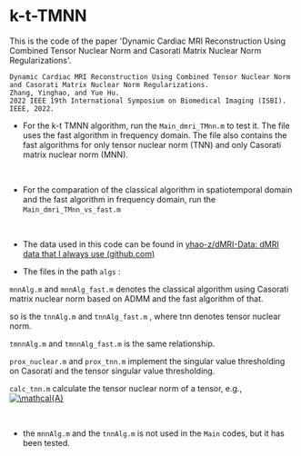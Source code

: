 # k-t-TMNN

This is the code of the paper 'Dynamic Cardiac MRI Reconstruction Using Combined Tensor Nuclear Norm and Casorati Matrix Nuclear Norm Regularizations'.
```
Dynamic Cardiac MRI Reconstruction Using Combined Tensor Nuclear Norm and Casorati Matrix Nuclear Norm Regularizations.
Zhang, Yinghao, and Yue Hu. 
2022 IEEE 19th International Symposium on Biomedical Imaging (ISBI). IEEE, 2022.
```


* For the k-t TMNN algorithm, run the `Main_dmri_TMnn.m` to test it. The file uses the fast algorithm in frequency domain. The file also contains the fast algorithms for only tensor nuclear norm (TNN) and only Casorati matrix nuclear norm (MNN).  

<br/>

* For the comparation of the classical algorithm in spatiotemporal domain and the fast algorithm in frequency domain, run the `Main_dmri_TMnn_vs_fast.m`   

<br/>

* The data used in this code can be found in [yhao-z/dMRI-Data: dMRI data that I always use (github.com)](https://github.com/yhao-z/dMRI-Data)

* The files in the path `algs` :

`mnnAlg.m` and `mnnAlg_fast.m` denotes the classical algorithm using Casorati matrix nuclear norm based on ADMM and the fast algorithm of that.

so is the `tnnAlg.m` and `tnnAlg_fast.m` , where tnn denotes tensor nuclear norm.

`tmnnAlg.m` and `tmnnAlg_fast.m` is the same relationship.

`prox_nuclear.m` and `prox_tnn.m` implement the singular value thresholding on Casorati and the tensor singular value thresholding.

`calc_tnn.m` calculate the tensor nuclear norm of a tensor, e.g., <a href="https://www.codecogs.com/eqnedit.php?latex=\mathcal{A}" target="_blank"><img src="https://latex.codecogs.com/gif.latex?\mathcal{A}" title="\mathcal{A}" /></a>   

<br/>

* the `mnnAlg.m` and the `tnnAlg.m` is not used in the `Main` codes, but it has been tested.

